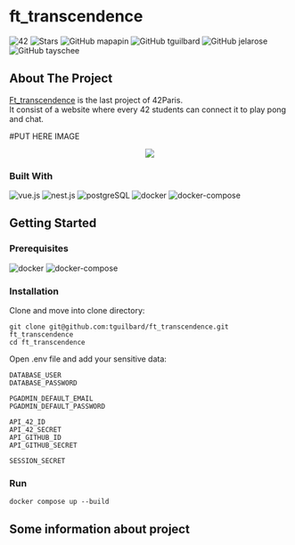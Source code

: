 # ft_transcendence
![42](https://img.shields.io/static/v1?label=&labelColor=000000e&logo=42&message=project&color=000000&style=flate) 
![Stars](https://img.shields.io/github/stars/tguilbard/ft_transcendence?style=social)
![GitHub mapapin](https://img.shields.io/github/followers/mapapin?label=mapapin&style=social)
![GitHub tguilbard](https://img.shields.io/github/followers/tguilbard?label=tguilbard&style=social)
![GitHub jelarose](https://img.shields.io/github/followers/jelarose?label=jelarose&style=social)
![GitHub tayschee](https://img.shields.io/github/followers/tayschee?label=tayschee&style=social)

## About The Project
[Ft_transcendence](https://cdn.intra.42.fr/pdf/pdf/47609/fr.subject.pdf) is the last project of 42Paris. \
It consist of a website where every 42 students can connect it to play pong and chat.

#PUT HERE IMAGE
<p align="center">
  <img src="https://cdn.intra.42.fr/pdf/pdf/47609/fr.subject.pdf" />
</p>

### Built With
![vue.js](https://img.shields.io/static/v1?label=vue.js&labelColor=30485e&logo=vue.js&message=20.10.12&color=3fb985&style=for-the-badge)
![nest.js](https://img.shields.io/static/v1?label=nestjs&labelColor=DD0000&logo=nestjs&message=20.10.12&color=BF0303&style=for-the-badge)
![postgreSQL](https://img.shields.io/static/v1?label=postgreSQL&labelColor=DDDDDD&logo=postgreSQL&message=20.10.12&color=6a86e0&style=for-the-badge)
![docker](https://img.shields.io/static/v1?label=docker&labelColor=31C4F3&logo=docker&logoColor=white&message=20.10.12&color=389AD5&style=for-the-badge)
![docker-compose](https://img.shields.io/static/v1?label=docker-compose&labelColor=31C4F3&logo=docker&logoColor=white&message=2.2.3&color=389AD5&style=for-the-badge)

## Getting Started

### Prerequisites
![docker](https://img.shields.io/static/v1?label=docker&labelColor=31C4F3&logo=docker&logoColor=white&message=20.10.12&color=389AD5&style=for-the-badge)
![docker-compose](https://img.shields.io/static/v1?label=docker-compose&labelColor=31C4F3&logo=docker&logoColor=white&message=2.2.3&color=389AD5&style=for-the-badge)
### Installation
Clone and move into clone directory:
```
git clone git@github.com:tguilbard/ft_transcendence.git ft_transcendence
cd ft_transcendence
```
Open .env file and add your sensitive data:
```
DATABASE_USER
DATABASE_PASSWORD

PGADMIN_DEFAULT_EMAIL
PGADMIN_DEFAULT_PASSWORD

API_42_ID
API_42_SECRET
API_GITHUB_ID
API_GITHUB_SECRET

SESSION_SECRET
```
### Run
```
docker compose up --build
```

## Some information about project
